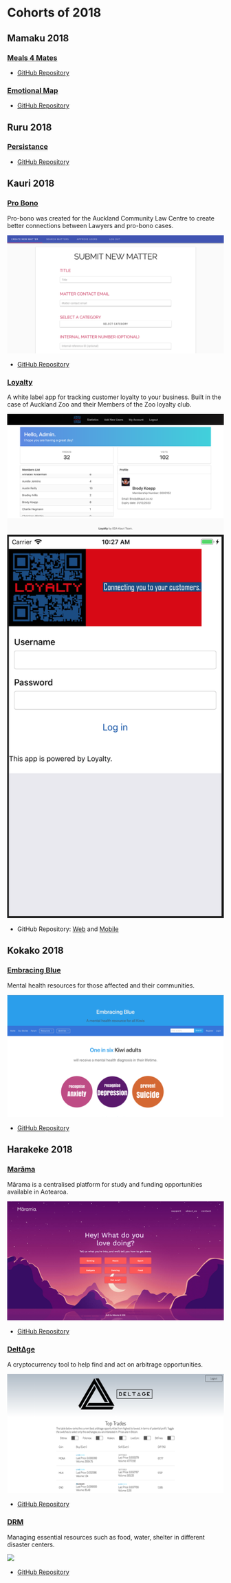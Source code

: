 # Cohorts of 2018

Mamaku 2018
-----------

### [Meals 4 Mates]()

<!-- description -->

<!-- ![](images/2018/) -->

* [GitHub Repository](https://github.com/mamaku-2018/Meals4Mates)

### [Emotional Map]()

<!-- description -->

<!-- ![](images/2018/) -->

* [GitHub Repository](https://github.com/mamaku-2018/Emotional_Map)


Ruru 2018
---------

### [Persistance]()

<!-- description -->

<!-- ![](images/2018/) -->

* [GitHub Repository](https://github.com/ruru-bootcamp-2018/Persistance)


Kauri 2018
----------

### [Pro Bono](http://pro-bono-test.herokuapp.com)

Pro-bono was created for the Auckland Community Law Centre to create better connections between Lawyers and pro-bono cases.

![](images/2018/pro-bono.png)

* [GitHub Repository](https://github.com/Kauri-2018/pro-bono)

### [Loyalty]()

A white label app for tracking customer loyalty to your business. Built in the case of Auckland Zoo and their Members of the Zoo loyalty club.

![](images/2018/loyalty-web.png)
![](images/2018/loyalty-app.png)

* GitHub Repository: [Web](https://github.com/Kauri-2018/loyalty-web) and [Mobile](https://github.com/Kauri-2018/loyalty-app)


Kokako 2018
-----------

### [Embracing Blue](http://embracing-blue.herokuapp.com/)

Mental health resources for those affected and their communities.

![](images/2018/embracing-blue.png)

* [GitHub Repository](https://github.com/Kokako-2018/Embracing-Blue)

<!-- ### [Shop Bro]()

<!-- description. -->

<!-- ![](images/2018/shop-bro.png) -->

<!-- * [GitHub Repository](https://github.com/Kokako-2018/shop-bro) --> 


Harakeke 2018
-------------

### [Marāma](http://http://www.marama.org.nz/)

Mārama is a centralised platform for study and funding opportunities available in Aotearoa.

![](images/2018/marama.png)

* [GitHub Repository](https://github.com/Marama-App/marama.png)

### [DeltΔge](http://http://deltage.herokuapp.com/LiveApp)

A cryptocurrency tool to help find and act on arbitrage opportunities.

![](images/2018/deltage.png)

* [GitHub Repository](https://github.com/TylerGriffin99/Deltage/tree/deployment)

### [DRM](https://github.com/harakeke-2018/drm)

Managing essential resources such as food, water, shelter in different disaster centers.

![](images/2018/drm.png)

* [GitHub Repository](https://github.com/harakeke-2018/drm)

<!-- Kahu 2018
---------

### []()

description

![](images/2018)

* [GitHub Repository](https://github.com/kahu-2018/) -->
